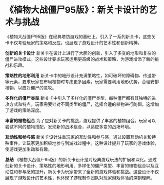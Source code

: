 # 《植物大战僵尸95版》：新关卡设计的艺术与挑战

《植物大战僵尸95版》在经典塔防游戏的基础上，引入了一系列新关卡，这些关卡不仅考验玩家的策略和反应，也展现了游戏设计的艺术性和创新精神。

**创新的关卡设计**
新关卡在设计上进行了大胆的创新，引入了多变的地形和复杂的僵尸进攻模式。这些设计要求玩家运用更高级的战术和策略，为游戏增添了新的挑战和乐趣。

**策略性的地形利用**
新关卡中的地形设计充满策略性，如可破坏的障碍物、传送带等元素，要求玩家在布局植物时考虑更多因素。玩家需要利用地形优势，合理安排植物，以应对僵尸的进攻。

**多样化的僵尸类型**
新关卡中引入了多样化的僵尸类型，每种僵尸都有其独特的进攻方式和特点。玩家需要针对不同类型的僵尸，选择合适的植物进行防御，这增加了游戏的策略深度。

**丰富的植物组合**
为了应对新关卡的挑战，游戏提供了丰富的植物组合。玩家可以尝试不同的植物搭配，发现新的战术组合，以适应多变的战场环境。

**互动性和参与感**
新关卡设计注重玩家的互动性和参与感，通过设置互动机关和特殊事件，让玩家更加积极地参与到游戏过程中。这种设计提升了玩家的游戏体验，使游戏更加生动和有趣。

**总结**
《植物大战僵尸95版》的新关卡设计是对经典游戏玩法的扩展和深化。通过创新的关卡设计、策略性的地形利用、多样化的僵尸类型、丰富的植物组合以及互动性和参与感的提升，新关卡为玩家带来了全新的游戏体验和挑战。这些设计不仅展现了游戏设计的艺术性，也体现了游戏制作团队对玩家游戏体验的深刻理解。